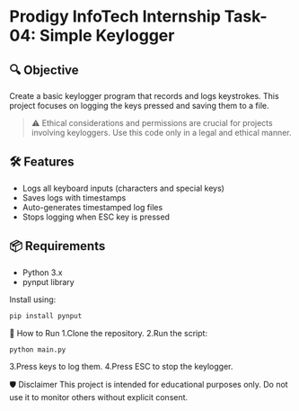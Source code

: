 # Prodigy InfoTech Internship Task-04: Simple Keylogger

## 🔍 Objective
Create a basic keylogger program that records and logs keystrokes. This project focuses on logging the keys pressed and saving them to a file.

> ⚠️ Ethical considerations and permissions are crucial for projects involving keyloggers. Use this code only in a legal and ethical manner.

## 🛠 Features
- Logs all keyboard inputs (characters and special keys)
- Saves logs with timestamps
- Auto-generates timestamped log files
- Stops logging when ESC key is pressed

## 📦 Requirements
- Python 3.x
- pynput library

Install using:
```bash
pip install pynput
```
🚀 How to Run
1.Clone the repository.
2.Run the script:
```bash
python main.py
```
3.Press keys to log them.
4.Press ESC to stop the keylogger.

🛡️ Disclaimer
This project is intended for educational purposes only. Do not use it to monitor others without explicit consent.
